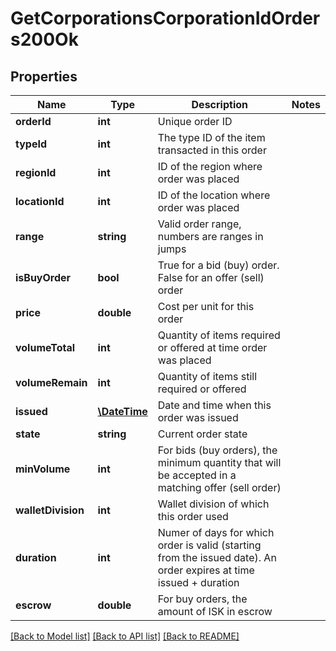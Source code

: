 # GetCorporationsCorporationIdOrders200Ok

## Properties
Name | Type | Description | Notes
------------ | ------------- | ------------- | -------------
**orderId** | **int** | Unique order ID | 
**typeId** | **int** | The type ID of the item transacted in this order | 
**regionId** | **int** | ID of the region where order was placed | 
**locationId** | **int** | ID of the location where order was placed | 
**range** | **string** | Valid order range, numbers are ranges in jumps | 
**isBuyOrder** | **bool** | True for a bid (buy) order. False for an offer (sell) order | 
**price** | **double** | Cost per unit for this order | 
**volumeTotal** | **int** | Quantity of items required or offered at time order was placed | 
**volumeRemain** | **int** | Quantity of items still required or offered | 
**issued** | [**\DateTime**](\DateTime.md) | Date and time when this order was issued | 
**state** | **string** | Current order state | 
**minVolume** | **int** | For bids (buy orders), the minimum quantity that will be accepted in a matching offer (sell order) | 
**walletDivision** | **int** | Wallet division of which this order used | 
**duration** | **int** | Numer of days for which order is valid (starting from the issued date). An order expires at time issued + duration | 
**escrow** | **double** | For buy orders, the amount of ISK in escrow | 

[[Back to Model list]](../README.md#documentation-for-models) [[Back to API list]](../README.md#documentation-for-api-endpoints) [[Back to README]](../README.md)


